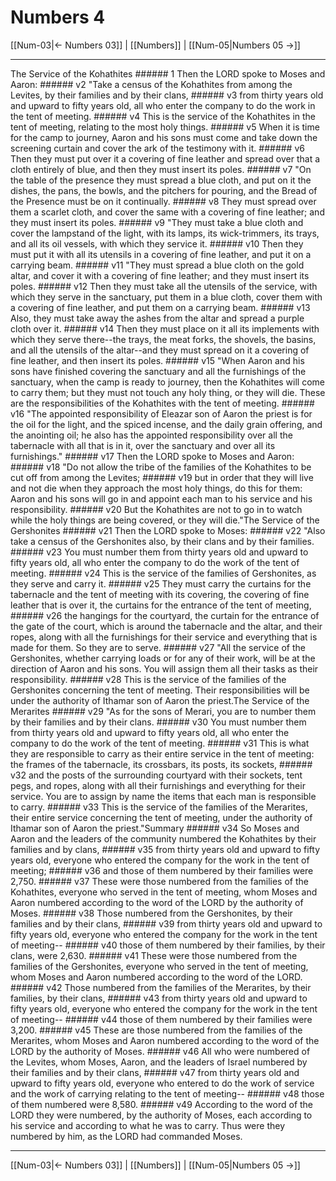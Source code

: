 # Numbers 4

[[Num-03|← Numbers 03]] | [[Numbers]] | [[Num-05|Numbers 05 →]]
***

The Service of the Kohathites ###### 1 Then the LORD spoke to Moses and Aaron: ###### v2 "Take a census of the Kohathites from among the Levites, by their families and by their clans, ###### v3 from thirty years old and upward to fifty years old, all who enter the company to do the work in the tent of meeting. ###### v4 This is the service of the Kohathites in the tent of meeting, relating to the most holy things. ###### v5 When it is time for the camp to journey, Aaron and his sons must come and take down the screening curtain and cover the ark of the testimony with it. ###### v6 Then they must put over it a covering of fine leather and spread over that a cloth entirely of blue, and then they must insert its poles. ###### v7 "On the table of the presence they must spread a blue cloth, and put on it the dishes, the pans, the bowls, and the pitchers for pouring, and the Bread of the Presence must be on it continually. ###### v8 They must spread over them a scarlet cloth, and cover the same with a covering of fine leather; and they must insert its poles. ###### v9 "They must take a blue cloth and cover the lampstand of the light, with its lamps, its wick-trimmers, its trays, and all its oil vessels, with which they service it. ###### v10 Then they must put it with all its utensils in a covering of fine leather, and put it on a carrying beam. ###### v11 "They must spread a blue cloth on the gold altar, and cover it with a covering of fine leather; and they must insert its poles. ###### v12 Then they must take all the utensils of the service, with which they serve in the sanctuary, put them in a blue cloth, cover them with a covering of fine leather, and put them on a carrying beam. ###### v13 Also, they must take away the ashes from the altar and spread a purple cloth over it. ###### v14 Then they must place on it all its implements with which they serve there--the trays, the meat forks, the shovels, the basins, and all the utensils of the altar--and they must spread on it a covering of fine leather, and then insert its poles. ###### v15 "When Aaron and his sons have finished covering the sanctuary and all the furnishings of the sanctuary, when the camp is ready to journey, then the Kohathites will come to carry them; but they must not touch any holy thing, or they will die. These are the responsibilities of the Kohathites with the tent of meeting. ###### v16 "The appointed responsibility of Eleazar son of Aaron the priest is for the oil for the light, and the spiced incense, and the daily grain offering, and the anointing oil; he also has the appointed responsibility over all the tabernacle with all that is in it, over the sanctuary and over all its furnishings." ###### v17 Then the LORD spoke to Moses and Aaron: ###### v18 "Do not allow the tribe of the families of the Kohathites to be cut off from among the Levites; ###### v19 but in order that they will live and not die when they approach the most holy things, do this for them: Aaron and his sons will go in and appoint each man to his service and his responsibility. ###### v20 But the Kohathites are not to go in to watch while the holy things are being covered, or they will die."The Service of the Gershonites ###### v21 Then the LORD spoke to Moses: ###### v22 "Also take a census of the Gershonites also, by their clans and by their families. ###### v23 You must number them from thirty years old and upward to fifty years old, all who enter the company to do the work of the tent of meeting. ###### v24 This is the service of the families of Gershonites, as they serve and carry it. ###### v25 They must carry the curtains for the tabernacle and the tent of meeting with its covering, the covering of fine leather that is over it, the curtains for the entrance of the tent of meeting, ###### v26 the hangings for the courtyard, the curtain for the entrance of the gate of the court, which is around the tabernacle and the altar, and their ropes, along with all the furnishings for their service and everything that is made for them. So they are to serve. ###### v27 "All the service of the Gershonites, whether carrying loads or for any of their work, will be at the direction of Aaron and his sons. You will assign them all their tasks as their responsibility. ###### v28 This is the service of the families of the Gershonites concerning the tent of meeting. Their responsibilities will be under the authority of Ithamar son of Aaron the priest.The Service of the Merarites ###### v29 "As for the sons of Merari, you are to number them by their families and by their clans. ###### v30 You must number them from thirty years old and upward to fifty years old, all who enter the company to do the work of the tent of meeting. ###### v31 This is what they are responsible to carry as their entire service in the tent of meeting: the frames of the tabernacle, its crossbars, its posts, its sockets, ###### v32 and the posts of the surrounding courtyard with their sockets, tent pegs, and ropes, along with all their furnishings and everything for their service. You are to assign by name the items that each man is responsible to carry. ###### v33 This is the service of the families of the Merarites, their entire service concerning the tent of meeting, under the authority of Ithamar son of Aaron the priest."Summary ###### v34 So Moses and Aaron and the leaders of the community numbered the Kohathites by their families and by clans, ###### v35 from thirty years old and upward to fifty years old, everyone who entered the company for the work in the tent of meeting; ###### v36 and those of them numbered by their families were 2,750. ###### v37 These were those numbered from the families of the Kohathites, everyone who served in the tent of meeting, whom Moses and Aaron numbered according to the word of the LORD by the authority of Moses. ###### v38 Those numbered from the Gershonites, by their families and by their clans, ###### v39 from thirty years old and upward to fifty years old, everyone who entered the company for the work in the tent of meeting-- ###### v40 those of them numbered by their families, by their clans, were 2,630. ###### v41 These were those numbered from the families of the Gershonites, everyone who served in the tent of meeting, whom Moses and Aaron numbered according to the word of the LORD. ###### v42 Those numbered from the families of the Merarites, by their families, by their clans, ###### v43 from thirty years old and upward to fifty years old, everyone who entered the company for the work in the tent of meeting-- ###### v44 those of them numbered by their families were 3,200. ###### v45 These are those numbered from the families of the Merarites, whom Moses and Aaron numbered according to the word of the LORD by the authority of Moses. ###### v46 All who were numbered of the Levites, whom Moses, Aaron, and the leaders of Israel numbered by their families and by their clans, ###### v47 from thirty years old and upward to fifty years old, everyone who entered to do the work of service and the work of carrying relating to the tent of meeting-- ###### v48 those of them numbered were 8,580. ###### v49 According to the word of the LORD they were numbered, by the authority of Moses, each according to his service and according to what he was to carry. Thus were they numbered by him, as the LORD had commanded Moses.

***
[[Num-03|← Numbers 03]] | [[Numbers]] | [[Num-05|Numbers 05 →]]
